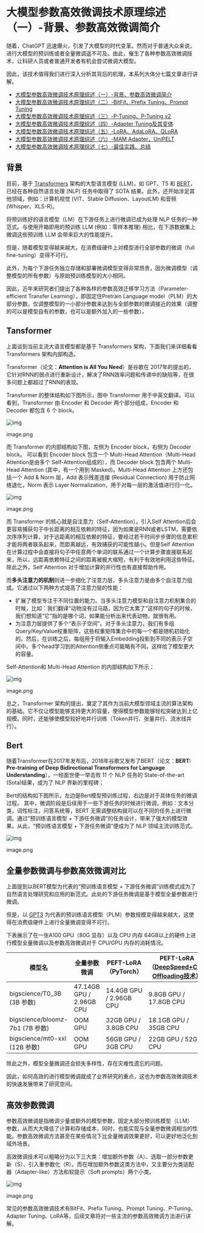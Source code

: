 # 大模型参数高效微调技术原理综述（一）-背景、参数高效微调简介

随着，ChatGPT 迅速爆火，引发了大模型的时代变革。然而对于普通大众来说，进行大模型的预训练或者全量微调遥不可及。由此，催生了各种参数高效微调技术，让科研人员或者普通开发者有机会尝试微调大模型。

因此，该技术值得我们进行深入分析其背后的机理，本系列大体分七篇文章进行讲解。

- [大模型参数高效微调技术原理综述（一）-背景、参数高效微调简介](https://zhuanlan.zhihu.com/p/635152813)
- [大模型参数高效微调技术原理综述（二）-BitFit、Prefix Tuning、Prompt Tuning](https://zhuanlan.zhihu.com/p/635686756)
- [大模型参数高效微调技术原理综述（三）-P-Tuning、P-Tuning v2](https://zhuanlan.zhihu.com/p/635848732)
- [大模型参数高效微调技术原理综述（四）-Adapter Tuning及其变体](https://zhuanlan.zhihu.com/p/636038478)
- [大模型参数高效微调技术原理综述（五）-LoRA、AdaLoRA、QLoRA](https://zhuanlan.zhihu.com/p/636215898)
- [大模型参数高效微调技术原理综述（六）-MAM Adapter、UniPELT](https://zhuanlan.zhihu.com/p/636362246)
- [大模型参数高效微调技术原理综述（七）-最佳实践、总结](https://zhuanlan.zhihu.com/p/649755252)

## 背景

目前，基于 [Transformers](https://zhida.zhihu.com/search?content_id=229276452&content_type=Article&match_order=1&q=Transformers&zhida_source=entity) 架构的大型语言模型 (LLM)，如 GPT、T5 和 [BERT](https://zhida.zhihu.com/search?content_id=229276452&content_type=Article&match_order=1&q=BERT&zhida_source=entity)，已经在各种自然语言处理 (NLP) 任务中取得了 SOTA 结果。此外，还开始涉足其他领域，例如：计算机视觉 (VIT、Stable Diffusion、LayoutLM) 和音频 (Whisper、XLS-R)。

将预训练好的语言模型（LM）在下游任务上进行微调已成为处理 NLP 任务的一种范式。与使用开箱即用的预训练 LLM (例如：零样本推理) 相比，在下游数据集上微调这些预训练 LLM 会带来巨大的性能提升。

但是，随着模型变得越来越大，在消费级硬件上对模型进行全部参数的微调（full fine-tuning）变得不可行。

此外，为每个下游任务独立存储和部署微调模型变得非常昂贵，因为微调模型（调整模型的所有参数）与原始预训练模型的大小相同。

因此，近年来研究者们提出了各种各样的参数高效迁移学习方法（Parameter-efficient Transfer Learning），即固定住Pretrain Language model（PLM）的大部分参数，仅调整模型的一小部分参数来达到与全部参数的微调接近的效果（调整的可以是模型自有的参数，也可以是额外加入的一些参数）。

## **Tansformer**

上面谈到当前主流大语言模型都是基于 Transformers 架构，下面我们来详细看看 Transformers 架构内部构造。

Transformer（论文：**Attention is All You Need**）是谷歌在 2017年的提出的，它针对RNN的弱点进行重新设计，解决了RNN效率问题和传递中的缺陷等，在很多问题上都超过了RNN的表现。

Transformer 的整体结构如下图所示，图中 Transformer 用于中英文翻译。可以看到，Transformer 由 Encoder 和 Decoder 两个部分组成，Encoder 和 Decoder 都包含 6 个 block。

![img](../../imgs/v2-7e9756e7afaec9e27a09388bcc0b1be4_1440w.jpg)

image.png

而 Transformer 的内部结构如下图，左侧为 Encoder block，右侧为 Decoder block。 可以看到 Encoder block 包含一个 Multi-Head Attention（Multi-Head Attention是由多个 Self-Attention组成的），而 Decoder block 包含两个 Multi-Head Attention (其中，有一个用到 Masked)。Multi-Head Attention 上方还包括一个 Add & Norm 层，Add 表示残差连接 (Residual Connection) 用于防止网络退化，Norm 表示 Layer Normalization，用于对每一层的激活值进行归一化。

![img](../../imgs/v2-77411a69d32cbedf2f2587daa669a9ac_1440w.jpg)

image.png

而 Transformer 的核心就是自注意力（Self-Attention）。引入Self Attention后会更容易捕获句子中长距离的相互依赖的特征，因为如果是RNN或者LSTM，需要依次序序列计算，对于远距离的相互依赖的特征，要经过若干时间步步骤的信息累积才能将两者联系起来，而距离越远，有效捕获的可能性越小。但是Self Attention在计算过程中会直接将句子中任意两个单词的联系通过一个计算步骤直接联系起来，所以，远距离依赖特征之间的距离被极大缩短，有利于有效地利用这些特征。除此之外，Self Attention 对于增加计算的并行性也有直接帮助作用。

而**多头注意力的机制**则进一步细化了注意力层，多头注意力是由多个自注意力组成。它通过以下两种方式提高了注意力层的性能：

- 扩展了模型专注于不同位置的能力。当多头注意力模型和自注意力机制集合的时候，比如：我们翻译“动物没有过马路，因为它太累了”这样的句子的时候，我们想知道“它”指的是哪个词，如果能分析出来代表动物，就很有用。
- 为注意力层提供了多个“表示子空间”。对于多头注意力，我们有多组Query/Key/Value权重矩阵，这些权重矩阵集合中的每一个都是随机初始化的。然后，在训练之后，每组用于将输入Embedding投影到不同的表示子空间中。多个head学习到的Attention侧重点可能略有不同，这样给了模型更大的容量。

Self-Attention和 Multi-Head Attention 的内部结构如下所示：

![img](../../imgs/v2-4c13fc9c45f4443f5328f80aa34e6902_1440w.jpg)

image.png

总之，Transformer 架构的提出，奠定了其作为当前大模型领域主流的算法架构的基础。它不仅让模型能够支持更大的容量，使得模型参数能够轻松突破达到上亿规模。同时，还能够使模型较好地并行训练（Token并行、张量并行、流水线并行）。

## **Bert**

随着Transformer在2017年发布后，2018年谷歌又发布了BERT（论文：**BERT: Pre-training of Deep Bidirectional Transformers for Language Understanding**），一经面世便一举击败 11 个 NLP 任务的 State-of-the-art (Sota)结果，成为了 NLP 界新的里程碑；

Bert的结构如下图所示，左边是Bert模型预训练过程，右边是对于具体任务的微调过程。 其中，微调阶段是后续用于一些下游任务的时候进行微调，例如：文本分类，词性标注，问答系统等，BERT 无需调整结构就可以在不同的任务上进行微调。通过”预训练语言模型 + 下游任务微调”的任务设计，带来了强大的模型效果。从此，“预训练语言模型 + 下游任务微调”便成为了 NLP 领域主流训练范式。

![img](../../imgs/v2-c48c48643163dd05207ae2a0e1b82093_1440w.jpg)

image.png



## **全量参数微调与参数高效微调对比**

上面提到以BERT模型为代表的“预训练语言模型 + 下游任务微调”训练模式成为了自然语言处理研究和应用的新范式。此处的下游任务微调是基于模型全量参数进行微调。

但是，以 [GPT3](https://zhida.zhihu.com/search?content_id=229276452&content_type=Article&match_order=1&q=GPT3&zhida_source=entity) 为代表的预训练语言模型（PLM）参数规模变得越来越大，这使得在消费级硬件上进行全量微调变得不可行。

下表展示了在一张A100 GPU（80G 显存）以及 CPU 内存 64GB以上的硬件上进行模型全量微调以及参数高效微调对于 CPU/GPU 内存的消耗情况。

| 模型名                          | 全量参数微调             | PEFT-LoRA （PyTorch）   | PEFT-LoRA（[DeepSpeed+CPU Offloading技术](https://zhida.zhihu.com/search?content_id=229276452&content_type=Article&match_order=1&q=DeepSpeed%2BCPU+Offloading技术&zhida_source=entity)） |
| ------------------------------- | ------------------------ | ----------------------- | ------------------------------------------------------------ |
| bigscience/T0_3B (3B 参数)      | 47.14GB GPU / 2.96GB CPU | 14.4GB GPU / 2.96GB CPU | 9.8GB GPU / 17.8GB CPU                                       |
| bigscience/bloomz-7b1 (7B 参数) | OOM GPU                  | 32GB GPU / 3.8GB CPU    | 18.1GB GPU / 35GB CPU                                        |
| bigscience/mt0-xxl (12B 参数)   | OOM GPU                  | 56GB GPU / 3GB CPU      | 22GB GPU / 52GB CPU                                          |

除此之外，模型全量微调还会损失多样性，存在灾难性遗忘的问题。

因此，如何高效的进行模型微调就成了业界研究的重点，这也为参数高效微调技术的快速发展带来了研究空间。

## **高效参数微调**

参数高效微调是指微调少量或额外的模型参数，固定大部分预训练模型（LLM）参数，从而大大降低了计算和存储成本，同时，也能实现与全量参数微调相当的性能。参数高效微调方法甚至在某些情况下比全量微调效果更好，可以更好地泛化到域外场景。

高效微调技术可以粗略分为以下三大类：增加额外参数（A）、选取一部分参数更新（S）、引入重参数化（R）。而在增加额外参数这类方法中，又主要分为类适配器（Adapter-like）方法和软提示（Soft prompts）两个小类。

![img](../../imgs/v2-eaaf1c00d0c4ea350cd3a79b47de26d3_1440w.jpg)

image.png

常见的参数高效微调技术有BitFit、Prefix Tuning、Prompt Tuning、P-Tuning、Adapter Tuning、LoRA等，后续文章将对一些主流的参数高效微调方法进行讲解。
